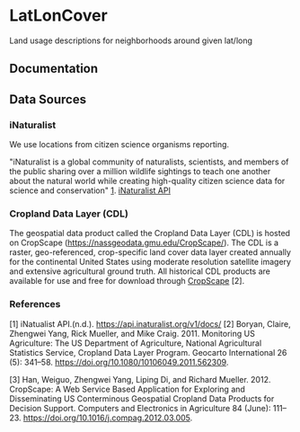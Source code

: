 # LatLonCover
Land usage descriptions for neighborhoods around given lat/long

## Documentation

## Data Sources

### iNaturalist

We use locations from citizen science organisms reporting.

"iNaturalist is a global community of naturalists, scientists, and members of the public sharing over a million wildlife sightings to teach one another about the natural world while creating high-quality citizen science data for science and conservation" [1](https://api.inaturalist.org/v1/docs/ ).
[iNaturalist API](https://api.inaturalist.org/v1/docs/)

### Cropland Data Layer (CDL)

The geospatial data product called the Cropland Data Layer (CDL) is hosted on CropScape (https://nassgeodata.gmu.edu/CropScape/). The CDL is a raster, geo-referenced, crop-specific land cover data layer created annually for the continental United States using moderate resolution satellite imagery and extensive agricultural ground truth. All historical CDL products are available for use and free for download through [CropScape](https://nassgeodata.gmu.edu/CropScape/devhelp/help.html) [2].


### References

[1] iNatualist API.(n.d.). https://api.inaturalist.org/v1/docs/ 
[2] Boryan, Claire, Zhengwei Yang, Rick Mueller, and Mike Craig. 2011. Monitoring US Agriculture: The US Department of Agriculture, National Agricultural Statistics Service, Cropland Data Layer Program. Geocarto International 26 (5): 341–58. https://doi.org/10.1080/10106049.2011.562309.

[3] Han, Weiguo, Zhengwei Yang, Liping Di, and Richard Mueller. 2012. CropScape: A Web Service Based Application for Exploring and Disseminating US Conterminous Geospatial Cropland Data Products for Decision Support. Computers and Electronics in Agriculture 84 (June): 111–23. https://doi.org/10.1016/j.compag.2012.03.005.
